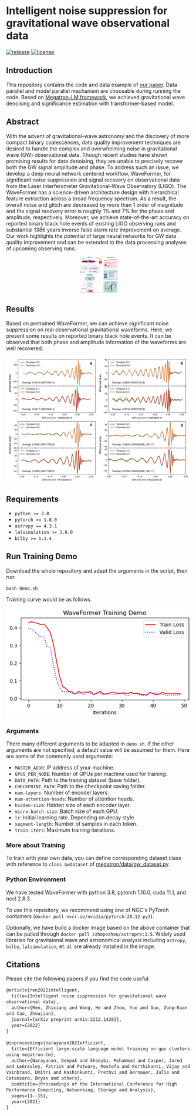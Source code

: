 # Intelligent noise suppression for gravitational wave observational data
[![release](https://img.shields.io/badge/release-v1.0.0-orange.svg)](https://img.shields.io/badge/release-v1.0.0-orange.svg)
[![license](https://shields.io/badge/license-Apachev2.0-green.svg)](https://shields.io/badge/license-Apachev2.0-green.svg)

## Introduction

This repository contains the code and data example of [our paper](https://arxiv.org/abs/2212.14283). 
Data parallel and model parallel machanism are choosable during running the code.
Based on [Megatron-LM framework](https://github.com/NVIDIA/Megatron-LM), we achieved gravitational wave denoising and significance estimation with transformer-based model.

## Abstract
With the advent of gravitational-wave astronomy and the discovery of more compact binary coalescences, data quality improvement techniques are desired to handle the complex and overwhelming noise in gravitational wave (GW) observational data.
Though recent studies have shown promising results for data denoising, they are unable to precisely recover both the GW signal amplitude and phase. 
To address such an issue, we develop a deep neural network centered workflow, WaveFormer, for significant noise suppression and signal recovery on observational data from the Laser Interferometer Gravitational-Wave Observatory (LIGO). 
The WaveFormer has a science-driven architecture design with hierarchical feature extraction across a broad frequency spectrum. 
As a result, the overall noise and glitch are decreased by more than 1 order of magnitude and the signal recovery error is roughly 1% and 7% for the phase and amplitude, respectively. 
Moreover, we achieve state-of-the-art accuracy on reported binary black hole events of existing LIGO observing runs and substantial 1386 years inverse false alarm rate improvement on average. 
Our work highlights the potential of large neural networks for GW data quality improvement and can be extended to the data processing analyses of upcoming observing runs.

<div align="center">
    <img src='images/fig2.png' alt='example' style='zoom:10%'>
</div>

## Results
Based on pretrained WaveFormer, we can achieve significant noise suppression on real observational gravitational waveforms.
Here, we present some results on reported binary black hole events.
It can be observed that both phase and amplitude information of the waveforms are well recovered.

<div align="center">
    <img src='images/fig5.png' alt='example' style='zoom:80%'>
</div>

## Requirements

* `python >= 3.8`
* `pytorch >= 1.8.0`
* `astropy == 4.3.1`
* `lalsimulation >= 3.0.0`
* `bilby >= 1.1.4`

## Run Training Demo

Download the whole repository and adapt the arguments in the script, then run:
```shell
bash demo.sh
```
Training curve would be as follows.

<div align="center">
    <img src='images/demo.png' alt='training curve' style='zoom:80%'>
</div>

### Arguments
There many different arguments to be adapted in `demo.sh`. If the other arguments are not specified, a default value will be assumed for them. Here are some of the commonly used arguments:

* `MASTER_ADDR`: IP address of your machine.
* `GPUS_PER_NODE`: Number of GPUs per machine used for training.
* `DATA_PATH`: Path to the training dataset (base folder).
* `CHECKPOINT_PATH`: Path to the checkpoint saving folder.
* `num-layers`: Number of encoder layers.
* `num-attention-heads`: Number of attention heads.
* `hidden-size`: Hidden size of each encoder layer.
* `micro-batch-size`: Batch size of each GPU.
* `lr`: Initial learning rate. Depending on decay style.
* `segment-length`: Number of samples in each token.
* `train-iters`: Maximum training iterations.


### More about Training
To train with your own data, you can define corresponding dataset class with reference to `class GwDataset` of [megatron/data/gw_dataset.py](megatron/data/gw_dataset.py)

### Python Environment
We have tested WaveFormer with python 3.8, pytorch 1.10.0, cuda 11.1, and nccl 2.8.3.

To use this repository, we recommend using one of NGC's PyTorch containers (`docker pull nvcr.io/nvidia/pytorch:20.12-py3`).

Optionally, we have build a docker image based on the above container that can be pulled through `docker pull zzhopezhou/astropre:1.5`.
Widely used libraries for gravitaional wave and astronomical analysis including `astropy`, `bilby`, `lalsimulation`, et. al. are already installed in the image.

## Citations
Please cite the following papers if you find the code useful:

```
@article{ren2022intelligent,
  title={Intelligent noise suppression for gravitational wave observational data},
  author={Ren, Zhixiang and Wang, He and Zhou, Yue and Guo, Zong-Kuan and Cao, Zhoujian},
  journal={arXiv preprint arXiv:2212.14283},
  year={2022}
}

@inproceedings{narayanan2021efficient,
  title={Efficient large-scale language model training on gpu clusters using megatron-lm},
  author={Narayanan, Deepak and Shoeybi, Mohammad and Casper, Jared and LeGresley, Patrick and Patwary, Mostofa and Korthikanti, Vijay and Vainbrand, Dmitri and Kashinkunti, Prethvi and Bernauer, Julie and Catanzaro, Bryan and others},
  booktitle={Proceedings of the International Conference for High Performance Computing, Networking, Storage and Analysis},
  pages={1--15},
  year={2021}
}
```
